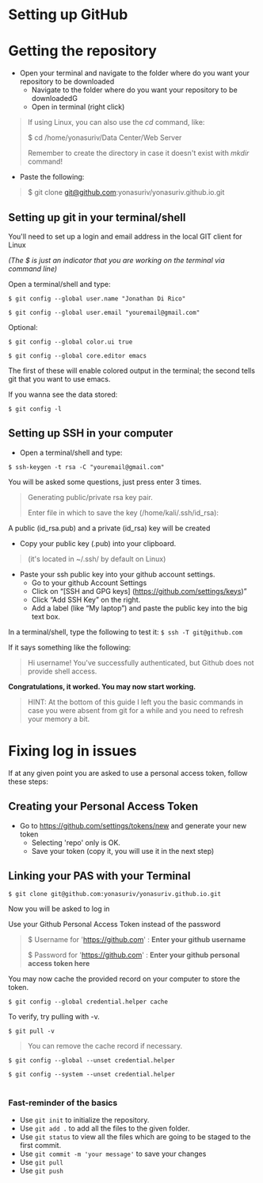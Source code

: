 # Setting up GitHub
# Getting the repository
- Open your terminal and navigate to the folder where do you want your repository to be downloaded
  - Navigate to the folder where do you want your repository to be downloadedG
  - Open in terminal (right click)

> If using Linux, you can also use the *cd* command, like:
>
> $ cd /home/yonasuriv/Data Center/Web Server
>
> Remember to create the directory in case it doesn't exist with *mkdir* command!

- Paste the following:

> $ git clone git@github.com:yonasuriv/yonasuriv.github.io.git

## Setting up git in your terminal/shell
You'll need to set up a login and email address in the local GIT client for Linux

_(The $ is just an indicator that you are working on the terminal via command line)_

Open a terminal/shell and type:

```$ git config --global user.name "Jonathan Di Rico"```

```$ git config --global user.email "youremail@gmail.com"```

Optional:

```$ git config --global color.ui true```

```$ git config --global core.editor emacs```

The first of these will enable colored output in the terminal; the second tells git that you want to use emacs.

If you wanna see the data stored:

```$ git config -l```

## Setting up SSH in your computer
- Open a terminal/shell and type:

```$ ssh-keygen -t rsa -C "youremail@gmail.com"```

You will be asked some questions, just press enter 3 times.

> Generating public/private rsa key pair.
> 
> Enter file in which to save the key (/home/kali/.ssh/id_rsa):

A public (id_rsa.pub) and a private (id_rsa) key will be created

- Copy your public key (.pub) into your clipboard. 

> (it's located in ~/.ssh/ by default on Linux)

- Paste your ssh public key into your github account settings.
  - Go to your github Account Settings
  - Click on “[SSH and GPG keys] (https://github.com/settings/keys)”
  - Click “Add SSH Key” on the right.
  - Add a label (like “My laptop”) and paste the public key into the big text box.
  

In a terminal/shell, type the following to test it:
```$ ssh -T git@github.com```

If it says something like the following:

> Hi username! You've successfully authenticated, but Github does not provide shell access.

**Congratulations, it worked. You may now start working.**

> HINT: At the bottom of this guide I left you the basic commands in case you were absent from git for a while and you need to refresh your memory a bit.



# Fixing log in issues
If at any given point you are asked to use a personal access token, follow these steps:

## Creating your Personal Access Token
- Go to https://github.com/settings/tokens/new and generate your new token 
  - Selecting 'repo' only is OK.
  - Save your token (copy it, you will use it in the next step)

## Linking your PAS with your Terminal

```$ git clone git@github.com:yonasuriv/yonasuriv.github.io.git``` 

Now you will be asked to log in

Use your Github Personal Access Token instead of the password

> $ Username for 'https://github.com' : **Enter your github username**
> 
> $ Password for 'https://github.com' : **Enter your github personal access token here**


You may now cache the provided record on your computer to store the token.

```$ git config --global credential.helper cache```


 To verify, try pulling with -v.

```$ git pull -v```


> You can remove the cache record if necessary.

```$ git config --global --unset credential.helper```

```$ git config --system --unset credential.helper```
#
### Fast-reminder of the basics
- Use ```git init``` to initialize the repository.
- Use ```git add .``` to add all the files to the given folder.
- Use ```git status``` to view all the files which are going to be staged to the first commit.
- Use ```git commit -m 'your message'``` to save your changes
- Use ```git pull ```
- Use ```git push```

